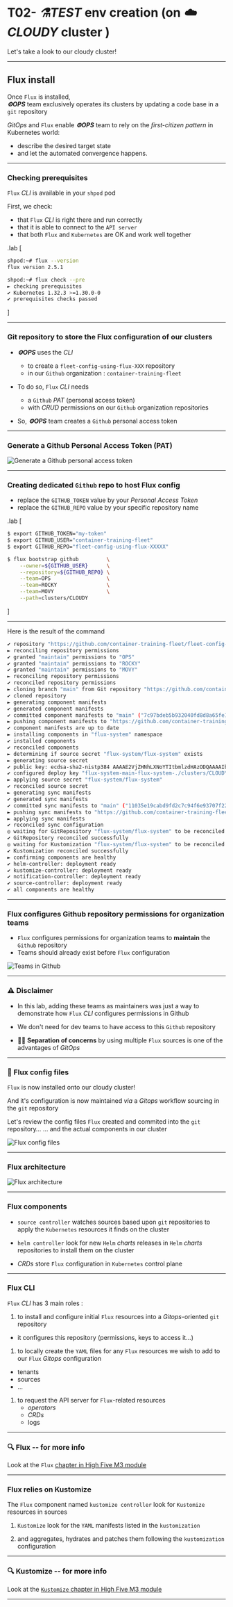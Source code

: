 # T02- **_⚗️TEST_** env creation (on **_☁️CLOUDY_** cluster )

Let's take a look to our cloudy cluster!  

<!-- TODO: few commands to see what our cluster offers -->
<!-- TODO: démarrer shpod avec un serviceaccount qui va bien pour attaquer l'API server
### Run inside an shpod


```
kubectl run shpod --image=jpetazzo/shpod --overrides='{ "spec": { "serviceAccountName": "" } }'
```
 -->

---

## Flux install

Once `Flux` is installed,  
**_⚙️OPS_** team exclusively operates its clusters by updating a code base in a `git` repository  

_GitOps_ and `Flux` enable **_⚙️OPS_** team to rely on the _first-citizen pattern_ in Kubernetes world:

- describe the desired target state
- and let the automated convergence happens.

---

### Checking prerequisites

`Flux` _CLI_ is available in your `shpod` pod

First, we check:
   - that `Flux` _CLI_ is right there and run correctly
   - that it is able to connect to the `API server`
   - that both `Flux` and `Kubernetes` are OK and work well together

.lab [

```bash
shpod:~# flux --version
flux version 2.5.1

shpod:~# flux check --pre
► checking prerequisites
✔ Kubernetes 1.32.3 >=1.30.0-0
✔ prerequisites checks passed
```

]

---

### Git repository to store the Flux configuration of our clusters

- **_⚙️OPS_** uses the _CLI_
  - to create a `fleet-config-using-flux-XXX` repository
  - in our `Github` organization : `container-training-fleet`

- To do so, `Flux` _CLI_ needs
  - a `Github` _PAT_ (personal access token)
  - with _CRUD_ permissions on our `Github` organization repositories

- So, **_⚙️OPS_** team creates a `Github` personal access token

---

### Generate a Github Personal Access Token (PAT)

![Generate a Github personal access token](images/M6-github-add-token.png)

---

### Creating dedicated `Github` repo to host Flux config

- replace the `GITHUB_TOKEN` value by your _Personal Access Token_
- replace the `GITHUB_REPO` value by your specific repository name
 
.lab [

```bash
$ export GITHUB_TOKEN="my-token"
$ export GITHUB_USER="container-training-fleet"
$ export GITHUB_REPO="fleet-config-using-flux-XXXXX"

$ flux bootstrap github         \
    --owner=${GITHUB_USER}      \
    --repository=${GITHUB_REPO} \
    --team=OPS                  \
    --team=ROCKY                \
    --team=MOVY                 \
    --path=clusters/CLOUDY
```

]

---

Here is the result of the command

```bash
✔ repository "https://github.com/container-training-fleet/fleet-config-using-flux-lpiot" created                                                                                                                                                        
► reconciling repository permissions
✔ granted "maintain" permissions to "OPS"
✔ granted "maintain" permissions to "ROCKY"
✔ granted "maintain" permissions to "MOVY"
► reconciling repository permissions
✔ reconciled repository permissions
► cloning branch "main" from Git repository "https://github.com/container-training-fleet/fleet-config-using-flux-lpiot.git"
✔ cloned repository
► generating component manifests
✔ generated component manifests
✔ committed component manifests to "main" ("7c97bdeb5b932040fd8d8a65fe1dc84c66664cbf")
► pushing component manifests to "https://github.com/container-training-fleet/fleet-config-using-flux-lpiot.git"
✔ component manifests are up to date
► installing components in "flux-system" namespace
✔ installed components
✔ reconciled components
► determining if source secret "flux-system/flux-system" exists
► generating source secret
✔ public key: ecdsa-sha2-nistp384 AAAAE2VjZHNhLXNoYTItbmlzdHAzODQAAAAIbmlzdHAzODQAAABhBFqaT8B8SezU92qoE+bhnv9xONv9oIGuy7yVAznAZfyoWWEVkgP2dYDye5lMbgl6MorG/yjfkyo75ETieAE49/m9D2xvL4esnSx9zsOLdnfS9W99XSfFpC2n6soL+Exodw==
✔ configured deploy key "flux-system-main-flux-system-./clusters/CLOUDY" for "https://github.com/container-training-fleet/fleet-config-using-flux-lpiot"
► applying source secret "flux-system/flux-system"
✔ reconciled source secret
► generating sync manifests
✔ generated sync manifests
✔ committed sync manifests to "main" ("11035e19cabd9fd2c7c94f6e93707f22d69a5ff2")
► pushing sync manifests to "https://github.com/container-training-fleet/fleet-config-using-flux-lpiot.git"
► applying sync manifests
✔ reconciled sync configuration
◎ waiting for GitRepository "flux-system/flux-system" to be reconciled
✔ GitRepository reconciled successfully
◎ waiting for Kustomization "flux-system/flux-system" to be reconciled
✔ Kustomization reconciled successfully
► confirming components are healthy
✔ helm-controller: deployment ready
✔ kustomize-controller: deployment ready
✔ notification-controller: deployment ready
✔ source-controller: deployment ready
✔ all components are healthy
```

---

### Flux configures Github repository permissions for organization teams

- `Flux` configures permissions for organization teams to **maintain** the `Github` repository
- Teams should already exist before `Flux` configuration

![Teams in Github](images/M6-github-teams.png)

---

### ⚠️ Disclaimer

- In this lab, adding these teams as maintainers was just a way to demonstrate how `Flux` _CLI_ configures permissions in Github  

- We don't need for dev teams to have access to this `Github` repository  

- 💪🏼 **Separation of concerns** by using multiple `Flux` sources is one of the advantages of _GitOps_

---

### 📂 Flux config files

`Flux` is now installed onto our cloudy cluster!  

And it's configuration is now maintained _via_ a _Gitops_ workflow sourcing in the `git` repository

Let's review the config files `Flux` created and commited into the `git` repository…
… and the actual components in our cluster

![Flux config files](images/M6-flux-config-files.png)

---

### Flux architecture

![Flux architecture](images/M6-flux-schema.png)

---

### Flux components

- `source controller` watches sources based upon `git` repositories to apply the `Kubernetes` resources it finds on the cluster

- `helm controller` look for new `Helm` _charts_ releases in `Helm` _charts_ repositories to install them on the cluster

- _CRDs_ store `Flux` configuration in `Kubernetes` control plane

---

### Flux CLI

`Flux` _CLI_ has 3 main roles :

1. to install and configure initial `Flux` resources into a _Gitops_-oriented `git` repository
  - it configures this repository (permissions, keys to access it…)

1. to locally create the `YAML` files for any `Flux` resources we wish to add to our `Flux` _Gitops_ configuration
  - tenants
  - sources
  - …

1. to request the API server for `Flux`-related resources
     - _operators_
     - _CRDs_
     - logs

---

### 🔍 Flux -- for more info

Look at the `Flux` [chapter in High Five M3 module](./3.yml.html#toc-helm-chart-format)

---

### Flux relies on Kustomize

The `Flux` component named `kustomize controller` look for `Kustomize` resources in sources

1. `Kustomize` look for the `YAML` manifests listed in the `kustomization`

2. and aggregates, hydrates and patches them following the `kustomization` configuration

---

### 🔍 Kustomize -- for more info

Look at the [`Kustomize` chapter in High Five M3 module](./3.yml.html#toc-kustomize)

---
